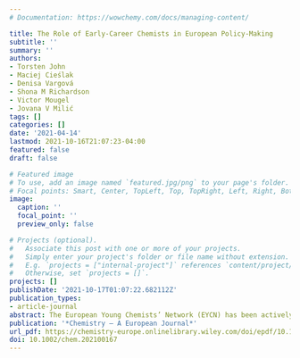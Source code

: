 ```yaml
---
# Documentation: https://wowchemy.com/docs/managing-content/

title: The Role of Early‐Career Chemists in European Policy‐Making
subtitle: ''
summary: ''
authors:
- Torsten John
- Maciej Cieślak
- Denisa Vargová
- Shona M Richardson
- Victor Mougel
- Jovana V Milić
tags: []
categories: []
date: '2021-04-14'
lastmod: 2021-10-16T21:07:23-04:00
featured: false
draft: false

# Featured image
# To use, add an image named `featured.jpg/png` to your page's folder.
# Focal points: Smart, Center, TopLeft, Top, TopRight, Left, Right, BottomLeft, Bottom, BottomRight.
image:
  caption: ''
  focal_point: ''
  preview_only: false

# Projects (optional).
#   Associate this post with one or more of your projects.
#   Simply enter your project's folder or file name without extension.
#   E.g. `projects = ["internal-project"]` references `content/project/deep-learning/index.md`.
#   Otherwise, set `projects = []`.
projects: []
publishDate: '2021-10-17T01:07:22.682112Z'
publication_types:
- article-journal
abstract: The European Young Chemists’ Network (EYCN) has been actively collaborating with the European Chemical Society (EuChemS) to create a platform for early-career scientists to contribute to policy-making in Europe. This article comments on the roles of chemists in policy-making and provides an overview of the initiatives and platforms for influencing at the European level from the perspective of early-career chemists, hoping to stimulate further engagement. 
publication: '*Chemistry – A European Journal*'
url_pdf: https://chemistry-europe.onlinelibrary.wiley.com/doi/epdf/10.1002/chem.202100167
doi: 10.1002/chem.202100167
---
```

